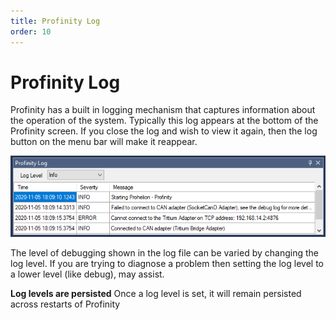 ```yaml
---
title: Profinity Log
order: 10
---
```


# Profinity Log

Profinity has a built in logging mechanism that captures information about the operation of the system.  Typically this log appears at the bottom of the Profinity screen.  If you close the log and wish to view it again, then the log button on the menu bar will make it reappear.

![Profinity Log](images/profinity_log_viewer.png)

The level of debugging shown in the log file can be varied by changing the log level.  If you are trying to diagnose a problem then setting the log level to a lower level (like debug), may assist.


<div class="callout callout--info">
    <p><strong>Log levels are persisted</strong>
    Once a log level is set, it will remain persisted across restarts of Profinity</p>
</div>